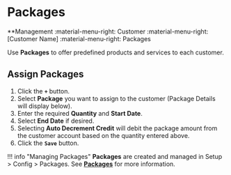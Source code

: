 # Packages
**Management :material-menu-right: Customer :material-menu-right: [Customer Name] :material-menu-right: Packages

Use **Packages** to offer predefined products and services to each customer. 

## Assign Packages

1. Click the **`+`** button.
2. Select **Package** you want to assign to the customer (Package Details will display below). 
2. Enter the required **Quantity** and **Start Date**.
2. Select **End Date** if desired. 
3. Selecting **Auto Decrement Credit** will debit the package amount from the customer account based on the quantity entered above.
3. Click the **`Save`** button.

!!! info "Managing Packages"
    **Packages** are created and managed in Setup > Config > Packages. See **[Packages](https://docs.connexcs.com/setup/config/packages/)** for more information. 
